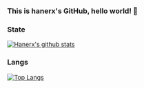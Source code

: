 ### This is hanerx's GitHub, hello world! 👋
### State
[![Hanerx's github stats](https://github-readme-stats.vercel.app/api?username=hanerx&count_private=true&show_icons=true)](https://github.com/anuraghazra/github-readme-stats)
<!-- [![Hanerx's github stats](https://github-readme-stats.vercel.app/api/wakatime?username=hanerx)](https://github.com/anuraghazra/github-readme-stats) -->
### Langs
[![Top Langs](https://github-readme-stats.vercel.app/api/top-langs/?username=hanerx&layout=compact)](https://github.com/anuraghazra/github-readme-stats)



<!--
**hanerx/hanerx** is a ✨ _special_ ✨ repository because its `README.md` (this file) appears on your GitHub profile.

Here are some ideas to get you started:

- 🔭 I’m currently working on ...
- 🌱 I’m currently learning ...
- 👯 I’m looking to collaborate on ...
- 🤔 I’m looking for help with ...
- 💬 Ask me about ...
- 📫 How to reach me: ...
- 😄 Pronouns: ...
- ⚡ Fun fact: ...
-->
